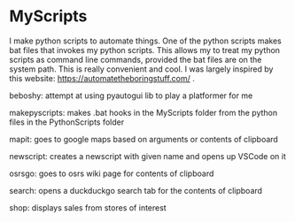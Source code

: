 # MyScripts

I make python scripts to automate things. One of the python scripts makes bat files that invokes my python scripts. This allows my to treat my python scripts as command line commands, provided the bat files are on the system path. This is really convenient and cool.
I was largely inspired by this website: https://automatetheboringstuff.com/ .

beboshy:
  attempt at using pyautogui lib to play a platformer for me

makepyscripts:
  makes .bat hooks in the MyScripts folder from the python files in the PythonScripts folder

mapit:
  goes to google maps based on arguments or contents of clipboard

newscript:
  creates a newscript with given name and opens up VSCode on it

osrsgo:
  goes to osrs wiki page for contents of clipboard

search:
  opens a duckduckgo search tab for the contents of clipboard

shop:
  displays sales from stores of interest
